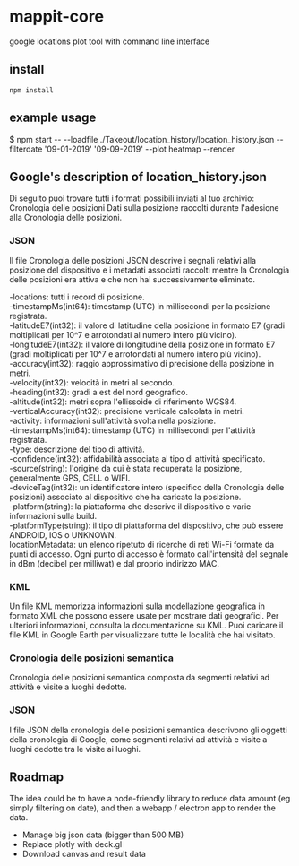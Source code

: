# mappit-core

google locations plot tool with command line interface

## install

`npm install`

## example usage

$ npm start -- --loadfile ./Takeout/location_history/location_history.json --filterdate '09-01-2019' '09-09-2019' --plot heatmap --render

## Google's description of location_history.json

Di seguito puoi trovare tutti i formati possibili inviati al tuo archivio:
Cronologia delle posizioni
Dati sulla posizione raccolti durante l'adesione alla Cronologia delle posizioni.

### JSON

Il file Cronologia delle posizioni JSON descrive i segnali relativi alla posizione del dispositivo e i metadati associati raccolti mentre la Cronologia delle posizioni era attiva e che non hai successivamente eliminato.

-locations: tutti i record di posizione.  
-timestampMs(int64): timestamp (UTC) in millisecondi per la posizione registrata.  
-latitudeE7(int32): il valore di latitudine della posizione in formato E7 (gradi moltiplicati per 10^7 e arrotondati al numero intero più vicino).  
-longitudeE7(int32): il valore di longitudine della posizione in formato E7 (gradi moltiplicati per 10^7 e arrotondati al numero intero più vicino).  
-accuracy(int32): raggio approssimativo di precisione della posizione in metri.  
-velocity(int32): velocità in metri al secondo.  
-heading(int32): gradi a est del nord geografico.  
-altitude(int32): metri sopra l'ellissoide di riferimento WGS84.  
-verticalAccuracy(int32): precisione verticale calcolata in metri.  
-activity: informazioni sull'attività svolta nella posizione.  
-timestampMs(int64): timestamp (UTC) in millisecondi per l'attività registrata.  
-type: descrizione del tipo di attività.  
-confidence(int32): affidabilità associata al tipo di attività specificato.  
-source(string): l'origine da cui è stata recuperata la posizione, generalmente GPS, CELL o WIFI.  
-deviceTag(int32): un identificatore intero (specifico della Cronologia delle posizioni) associato al dispositivo che ha caricato la posizione.  
-platform(string): la piattaforma che descrive il dispositivo e varie informazioni sulla build.  
-platformType(string): il tipo di piattaforma del dispositivo, che può essere ANDROID, IOS o UNKNOWN.  
locationMetadata: un elenco ripetuto di ricerche di reti Wi-Fi formate da punti di accesso. Ogni punto di accesso è formato dall'intensità del segnale in dBm (decibel per milliwat) e dal proprio indirizzo MAC.

### KML

Un file KML memorizza informazioni sulla modellazione geografica in formato XML che possono essere usate per mostrare dati geografici. Per ulteriori informazioni, consulta la documentazione su KML. Puoi caricare il file KML in Google Earth per visualizzare tutte le località che hai visitato.

### Cronologia delle posizioni semantica

Cronologia delle posizioni semantica composta da segmenti relativi ad attività e visite a luoghi dedotte.

### JSON

I file JSON della cronologia delle posizioni semantica descrivono gli oggetti della cronologia di Google, come segmenti relativi ad attività e visite a luoghi dedotte tra le visite ai luoghi.

## Roadmap

The idea could be to have a node-friendly library to reduce data amount (eg simply filtering on date), and then a webapp / electron app to render the data.

- Manage big json data (bigger than 500 MB)
- Replace plotly with deck.gl
- Download canvas and result data
